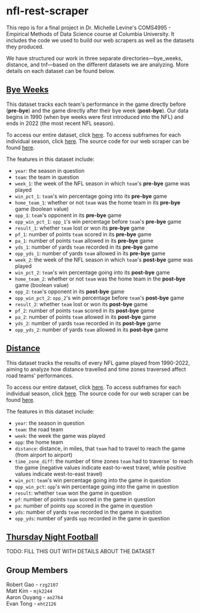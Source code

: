 # nfl-rest-scraper
This repo is for a final project in Dr. Michelle Levine's COMS4995 - Empirical Methods of Data Science course at Columbia University. It includes the code we used to build our web scrapers as well as the datasets they produced.

We have structured our work in three separate directories—bye_weeks, distance, and tnf—based on the different datasets we are analyzing. More details on each dataset can be found below.

## [Bye Weeks](./bye_weeks)
This dataset tracks each team's performance in the game directly before (**pre-bye**) and the game directly after their bye week (**post-bye**). Our data begins in 1990 (when bye weeks were first introduced into the NFL) and ends in 2022 (the most recent NFL season).

To access our entire dataset, click [here](./bye_weeks/data/bye_weeks_all.csv). To access subframes for each individual season, click [here](./bye_weeks/data/individual_seasons). The source code for our web scraper can be found [here](./bye_weeks/bye_weeks.py).

The features in this dataset include:  
- `year`: the season in question
- `team`: the team in question
- `week_1`: the week of the NFL season in which `team`'s **pre-bye** game was played
- `win_pct_1`: `team`'s win percentage going into its **pre-bye** game
- `home_team_1`: whether or not `team` was the home team in its **pre-bye** game (boolean value)
- `opp_1`: `team`'s opponent in its **pre-bye** game
- `opp_win_pct_1`: `opp_1`'s win percentage before `team`'s **pre-bye** game
- `result_1`: whether `team` lost or won its **pre-bye** game
- `pf_1`: number of points `team` scored in its **pre-bye** game
- `pa_1`: number of points `team` allowed in its **pre-bye** game
- `yds_1`: number of yards `team` recorded in its **pre-bye** game
- `opp_yds_1`: number of yards `team` allowed in its **pre-bye** game
- `week_2`: the week of the NFL season in which `team`'s **post-bye** game was played
- `win_pct_2`: `team`'s win percentage going into its **post-bye** game
- `home_team_2`: whether or not `team` was the home team in the **post-bye** game (boolean value)
- `opp_2`: `team`'s opponent in its **post-bye** game
- `opp_win_pct_2`: `opp_2`'s win percentage before `team`'s **post-bye** game
- `result_2`: whether `team` lost or won its **post-bye** game
- `pf_2`: number of points `team` scored in its **post-bye** game
- `pa_2`: number of points `team` allowed in its **post-bye** game
- `yds_2`: number of yards `team` recorded in its **post-bye** game
- `opp_yds_2`: number of yards `team` allowed in its **post-bye** game

## [Distance](./distance)
This dataset tracks the results of every NFL game played from 1990-2022, aiming to analyze how distance travelled and time zones traversed affect road teams' performances.

To access our entire dataset, click [here](./distance/data/distance_all.md). To access subframes for each individual season, click [here](./distance/data/individual_seasons). The source code for our web scraper can be found [here](./distance/distance.py).

The features in this dataset include:
- `year`: the season in question
- `team`: the road team
- `week`: the week the game was played
- `opp`: the home team
- `distance`: distance, in miles, that `team` had to travel to reach the game (from airport to airport)
- `time_zone_diff`: the number of time zones `team` had to traverse` to reach the game (negative values indicate east-to-west travel, while positive values indicate west-to-east travel)
- `win_pct`: `team`'s win percentage going into the game in question
- `opp_win_pct`: `opp`'s win percentage going into the game in question
- `result`: whether `team` won the game in question
- `pf`: number of points `team` scored in the game in question
- `pa`: number of points `opp` scored in the game in question
- `yds`: number of yards `team` recorded in the game in question
- `opp_yds`: number of yards `opp` recorded in the game in question

## [Thursday Night Football](./tnf)
TODO: FILL THIS OUT WITH DETAILS ABOUT THE DATASET

## Group Members
Robert Gao - `rzg2107`  
Matt Kim - `mjk2244`  
Aaron Ouyang - `ao2764`  
Evan Tong - `eht2126`
